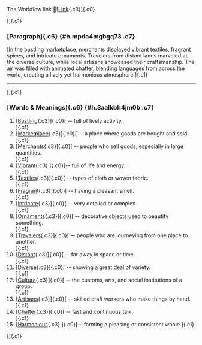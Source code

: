 The Workflow link
👏[[Link](https://www.google.com/url?q=http://www.google.com&sa=D&source=editors&ust=1760132571777203&usg=AOvVaw1lcNdSNi2ZkWEX5yFAgpML){.c3}]{.c0}

[]{.c1}

### [Paragraph]{.c6} {#h.mpda4mgbgq73 .c7}

[In the bustling marketplace, merchants displayed vibrant textiles,
fragrant spices, and intricate ornaments. Travelers from distant lands
marveled at the diverse culture, while local artisans showcased their
craftsmanship. The air was filled with animated chatter, blending
languages from across the world, creating a lively yet harmonious
atmosphere.]{.c1}

------------------------------------------------------------------------

[]{.c1}

### [Words & Meanings]{.c6} {#h.3aalkbh4jm0b .c7}

1.  [[Bustling](https://www.google.com/url?q=http://www.google.com&sa=D&source=editors&ust=1760132571778239&usg=AOvVaw351igYfnrIQYn2cOpSUytL){.c3}]{.c0}[ --
    full of lively activity.\
    ]{.c1}
2.  [[Marketplace](https://www.google.com/url?q=http://www.google.com&sa=D&source=editors&ust=1760132571778402&usg=AOvVaw2UztUcdqEKIhpQugIxM-K8){.c3}]{.c0}[ --
    a place where goods are bought and sold.\
    ]{.c1}
3.  [[Merchants](https://www.google.com/url?q=http://www.google.com&sa=D&source=editors&ust=1760132571778559&usg=AOvVaw2QFda2UHM_bF7smLsXGAvb){.c3}]{.c0}[ --
    people who sell goods, especially in large quantities.\
    ]{.c1}
4.  [[Vibrant](https://www.google.com/url?q=http://www.google.com&sa=D&source=editors&ust=1760132571778725&usg=AOvVaw2c9p6M345QtGQZuEvBYnxk){.c3}
    ]{.c0}[-- full of life and energy.\
    ]{.c1}
5.  [[Textiles](https://www.google.com/url?q=http://www.google.com&sa=D&source=editors&ust=1760132571778878&usg=AOvVaw1FDVrJsmi_s3LLKKryHAf7){.c3}]{.c0}[ --
    types of cloth or woven fabric.\
    ]{.c1}
6.  [[Fragrant](https://www.google.com/url?q=http://www.google.com&sa=D&source=editors&ust=1760132571779030&usg=AOvVaw0EEqtE-dmQnieooNolap1g){.c3}]{.c0}[ --
    having a pleasant smell.\
    ]{.c1}
7.  [[Intricate](https://www.google.com/url?q=http://www.google.com&sa=D&source=editors&ust=1760132571779142&usg=AOvVaw0KbVmzXXMdzWxXm7F-QLvJ){.c3}]{.c0}[ --
    very detailed or complex.\
    ]{.c1}
8.  [[Ornaments](https://www.google.com/url?q=http://www.google.com&sa=D&source=editors&ust=1760132571779257&usg=AOvVaw1jusjGGFzYbAc_H2u0Yg8E){.c3}]{.c0}[ --
    decorative objects used to beautify something.\
    ]{.c1}
9.  [[Travelers](https://www.google.com/url?q=http://www.google.com&sa=D&source=editors&ust=1760132571779388&usg=AOvVaw1GD4L0rAAZKjrI-hKX33QO){.c3}]{.c0}[ --
    people who are journeying from one place to another.\
    ]{.c1}
10. [[Distant](https://www.google.com/url?q=http://www.google.com&sa=D&source=editors&ust=1760132571779605&usg=AOvVaw0EuEIPuHulF3QzXNaaTfi2){.c3}]{.c0}[ --
    far away in space or time.\
    ]{.c1}
11. [[Diverse](https://www.google.com/url?q=http://www.google.com&sa=D&source=editors&ust=1760132571779825&usg=AOvVaw1kdt_EfNq3rrCR2U2vYzfU){.c3}]{.c0}[ --
    showing a great deal of variety.\
    ]{.c1}
12. [[Culture](https://www.google.com/url?q=http://www.google.com&sa=D&source=editors&ust=1760132571780051&usg=AOvVaw0PMFMQp4EQ_6e529cBkc3D){.c3}]{.c0}[ --
    the customs, arts, and social institutions of a group.\
    ]{.c1}
13. [[Artisans](https://www.google.com/url?q=http://www.google.com&sa=D&source=editors&ust=1760132571780339&usg=AOvVaw01IKr0qLziiHng741DT_Nj){.c3}]{.c0}[ --
    skilled craft workers who make things by hand.\
    ]{.c1}
14. [[Chatter](https://www.google.com/url?q=http://www.google.com&sa=D&source=editors&ust=1760132571780516&usg=AOvVaw3xymk6f-yDym1pAfQQ8M8F){.c3}]{.c0}[ --
    fast and continuous talk.\
    ]{.c1}
15. [[Harmonious](https://www.google.com/url?q=http://www.google.com&sa=D&source=editors&ust=1760132571780627&usg=AOvVaw0sgkavpMXGKZPm8KqoOrFk){.c3}
    ]{.c0}[-- forming a pleasing or consistent whole.]{.c1}

[]{.c1}
